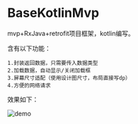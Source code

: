 # BaseKotlinMvp
mvp+RxJava+retrofit项目框架，kotlin编写。

含有以下功能：

    1.封装返回数据，只需要传入数据类型
    2.加载数据，自动显示/关闭加载框
    3.屏幕尺寸适配（使用设计图尺寸，布局直接写dp）
    4.方便的网络请求

效果如下：

![demo](https://github.com/kgxl/BaseKotlinMvp/blob/master/image/demo.gif)
